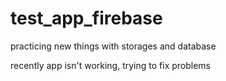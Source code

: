 # test_app_firebase
practicing new things with storages and database 


recently app isn't working, trying to fix problems 
